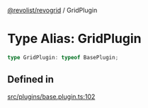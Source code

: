 [@revolist/revogrid](README.md) / GridPlugin

# Type Alias: GridPlugin

```ts
type GridPlugin: typeof BasePlugin;
```

## Defined in

[src/plugins/base.plugin.ts:102](https://github.com/revolist/revogrid/blob/029346d93426056ab8f85e88430904164676d501/src/plugins/base.plugin.ts#L102)
